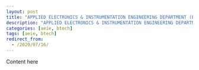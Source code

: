 ```yaml
---
layout: post
title: "APPLIED ELECTRONICS & INSTRUMENTATION ENGINEERING DEPARTMENT (B.TECH)"
description: "APPLIED ELECTRONICS & INSTRUMENTATION ENGINEERING DEPARTMENT (B.TECH)"
categories: [aeie, btech]
tags: [aeie, btech]
redirect_from:
  - /2020/07/16/
---
```

Content here
